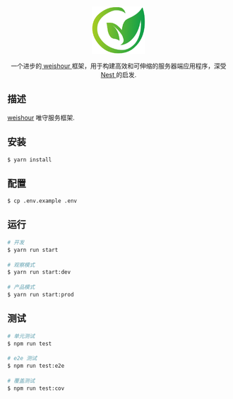 <p align="center">
  <a href="http://weishour.com/" target="blank"><img src="./public/img/logo.png" width="120" alt="weishour Logo" /></a>
</p>

<p align="center">一个进步的<a href="http://nodejs.org" target="blank"> weishour </a>框架，用于构建高效和可伸缩的服务器端应用程序，深受<a href="https://angular.io" target="blank"> Nest </a>的启发.</p>
<p align="center">

## 描述

[weishour](http://weishour.com/) 唯守服务框架.

## 安装

```bash
$ yarn install
```

## 配置

```bash
$ cp .env.example .env
```

## 运行

```bash
# 开发
$ yarn run start

# 观察模式
$ yarn run start:dev

# 产品模式
$ yarn run start:prod
```

## 测试

```bash
# 单元测试
$ npm run test

# e2e 测试
$ npm run test:e2e

# 覆盖测试
$ npm run test:cov
```

<!-- ## pm2部署

```bash
$ yarn run pm2
```

## 文档

```bash
$ yarn run doc
```

## 中继器部署 (例)
wssip "www.weishour.com"
wsspt "7002"
wsav

## Nginx配置 (例)
```bash
server {
    listen       80;
    server_name  www.weishour.com;

    location / {
        proxy_pass        http://127.0.0.1:3000;
        proxy_set_header  X-Real-IP $remote_addr;
        proxy_set_header  X-Forwarded-For $proxy_add_x_forwarded_for;
        proxy_set_header  Host $http_host;
        proxy_set_header  X-Nginx-Proxy true;
        proxy_redirect    off;
    }
}
``` -->
